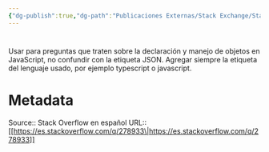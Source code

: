 ```yaml
---
{"dg-publish":true,"dg-path":"Publicaciones Externas/Stack Exchange/Stack Overflow en español/es.stackoverflow.com-278933.md","permalink":"/publicaciones-externas/stack-exchange/stack-overflow-en-espanol/es-stackoverflow-com-278933/","hide":true,"noteIcon":"\"0\"","created":"2024-04-03T12:49:10.592-06:00","updated":"2024-04-05T16:43:55.593-06:00"}
---
```


# 

Usar para preguntas que traten sobre la declaración y manejo de objetos en JavaScript, no confundir con la etiqueta JSON. Agregar siempre la etiqueta del lenguaje usado, por ejemplo typescript o javascript.

# Metadata
Source:: Stack Overflow en español
URL:: [[https://es.stackoverflow.com/q/278933\|https://es.stackoverflow.com/q/278933]]

